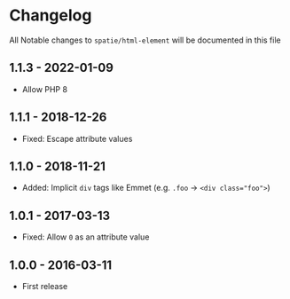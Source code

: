 # Changelog

All Notable changes to `spatie/html-element` will be documented in this file

## 1.1.3 - 2022-01-09

- Allow PHP 8

## 1.1.1 - 2018-12-26

- Fixed: Escape attribute values

## 1.1.0 - 2018-11-21

- Added: Implicit `div` tags like Emmet (e.g. `.foo` -> `<div class="foo">`)

## 1.0.1 - 2017-03-13

- Fixed: Allow `0` as an attribute value

## 1.0.0 - 2016-03-11

- First release
